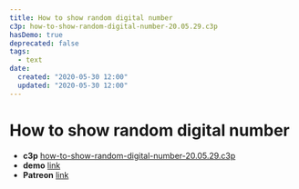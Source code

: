 ```yaml
---
title: How to show random digital number
c3p: how-to-show-random-digital-number-20.05.29.c3p
hasDemo: true
deprecated: false
tags:
  - text
date:
  created: "2020-05-30 12:00"
  updated: "2020-05-30 12:00"
---
```


# How to show random digital number

* **c3p** [how-to-show-random-digital-number-20.05.29.c3p](source/c3p/how-to-show-random-digital-number-20.05.29.c3p)
* **demo** [link](demo)
* **Patreon** [link](https://patreon.com/el3um4s)
